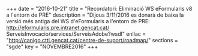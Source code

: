 +++
date        = "2016-10-21"
title       = "Recordatori: Eliminació WS eFormularis v8 a l'entorn de PRE"
description = "Dijous 3/11/2016 es donarà de baixa la versió més antiga del WS d'eFormularis a l'entorn de PRE: http://eformularis.pre.intranet.gencat.cat/
ServeisInvocacio/services/ServeisAdobe?wsdl"
enllac      = "http://canigo.ctti.gencat.cat/centre-de-suport/roadmap/"
sections    = "sgde"
key         = "NOVEMBRE2016"
+++


